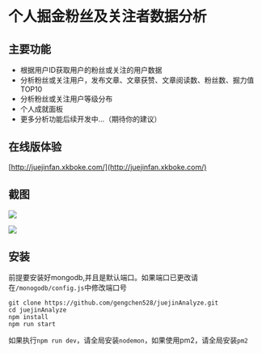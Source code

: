 # 个人掘金粉丝及关注者数据分析

## 主要功能

* 根据用户ID获取用户的粉丝或关注的用户数据
* 分析粉丝或关注用户，发布文章、文章获赞、文章阅读数、粉丝数、掘力值TOP10
* 分析粉丝或关注用户等级分布
* 个人成就面板
* 更多分析功能后续开发中...（期待你的建议）

## 在线版体验

[http://juejinfan.xkboke.com/](http://juejinfan.xkboke.com/)

## 截图
![](https://user-gold-cdn.xitu.io/2019/5/15/16aba7a3d58c59bc?w=2558&h=1376&f=png&s=1916755)


![](https://user-gold-cdn.xitu.io/2019/5/15/16aba6e80be34983?w=2556&h=1376&f=png&s=2988706)

## 安装

前提要安装好mongodb,并且是默认端口。如果端口已更改请在`/monogodb/config.js`中修改端口号

```
git clone https://github.com/gengchen528/juejinAnalyze.git
cd juejinAnalyze
npm install 
npm run start

```
如果执行`npm run dev`，请全局安装`nodemon`，如果使用pm2，请全局安装`pm2`
